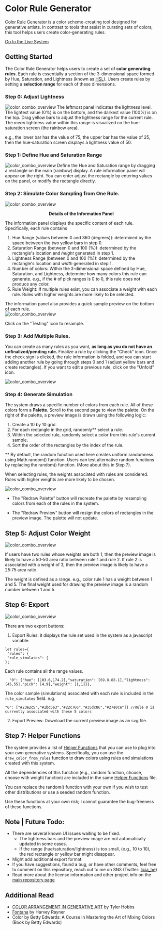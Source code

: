 # Color Rule Generator 

[Color Rule Generator](https://www.eyesofpanda.com/project/color_rule_generator/) is a color scheme-creating tool designed for generative artists. In contrast to tools that assist in curating sets of colors, this tool helps users create color-generating rules.

[Go to the Live System](https://www.eyesofpanda.com/project/color_rule_generator/)

## Getting Started 

The Color Rule Generator helps users to create a set of **color generating rules.**  Each rule is essentially a section of the 3-dimensional space formed by Hue, Saturation, and Lightness (known as [HSL](https://en.wikipedia.org/wiki/HSL_and_HSV)). Users create rules by setting a **selection range** for each of these dimensions. 

### Step 0: Adjust Lightness 
![color_combo_overview](gif/00_adjust_lightness.gif)
The leftmost panel indicates the lightness level. The lightest value (0%) is on the bottom, and the darkest value (100%) is on the top. Drag yellow bars to adjust the lightness range for the current rule.  The *mean* lightness value within this range is visualized on the hue-saturation screen (the rainbow area). 

e.g., the lower bar has the value of 75, the upper bar has the value of 25, then the hue-saturation screen displays a lightness value of 50. 

### Step 1: Define Hue and Saturation Range 
![color_combo_overview](gif/01_drag_rectangle.gif)
Define the Hue and Saturation range by dragging a rectangle on the main (rainbow) display. A rule information panel will appear on the right. You can enter adjust the rectangle by entering values on the panel, or modify the rectangle directly. 


### Step 2: Simulate Color Sampling from One Rule. 
![color_combo_overview](static/cc_control_overview.png)
<figcaption align = "center"><b>Details of the Information Panel</b></figcaption>

The information panel displays the specific content of each rule. Specifically, each rule contains 
1. Hue Range (values between 0 and 360 (degrees)):  determined by the space between the two yellow bars in step 0. 
2. Saturation Range (between 0 and 100 (%)):  determined by the rectangle's location and *height* generated in step 1. 
3. Lightness Range (between 0 and 100 (%)): determined by the rectangle's location and *width* generated in step 1. 
4. Number of colors: Within the 3-dimensional space defined by Hue, Saturation, and Lightness, determine how many colors this rule can generate. e.g., if the # of pick ranges is 0 to 0, this rule does not produce any color. 
5. Rule Weight:  If multiple rules exist, you can associate a weight with each rule. Rules with higher weights are more likely to be selected. 

The information panel also provides a quick sample preview on the bottom of each rule.  
![color_combo_overview](gif/02_simulate.gif)

Click on the "Testing" icon to resample. 

### Step 3: Add Multiple Rules.

You can create as many rules as you want, **as long as you do not have an unfinalized/pending rule.** Finalize a rule by clicking the "Check" icon. Once the check sign is clicked, the rule information is folded, and you can start adding another rule by going through steps 0 and 1 (adjust yellow bars and create rectangles). If you want to edit a previous rule, click on the "Unfold" icon. 

![color_combo_overview](gif/03_multiple_rules.gif)

### Step 4: Generate Simulation 

The system draws a specific number of colors from each rule. All of these colors form a **Palette**. Scroll to the second page to view the palette. On the right of the palette, a preview image is drawn using the following logic: 

1. Create a 10 by 10 grid. 
2. For each rectangle in the grid, randomly\** select a rule. 
3. Within the selected rule, randomly select a color from this rule's current sample. 
4. Sort the order of the rectangles by the index of the rule. 

\** By default, the random function used here creates uniform randomness using Math.random() function. Users can test alternative random functions by replacing the random() function. (More about this in Step 7). 

When selecting rules, the weights associated with rules are considered. Rules with higher weights are more likely to be chosen. 


![color_combo_overview](04_sample_palette.gif)

- The "Redraw Palette" button will recreate the palette by resampling colors from each of the rules in the system. 

- The "Redraw Preview" button will resign the colors of rectangles in the preview image. The palette will not update. 

## Step 5: Adjust Color Weight 
![color_combo_overview](05_weight.gif)

If users have two rules whose weights are both 1, then the preview image is likely to have a 50-50 area ratio between rule 1 and rule 2. If rule 2 is associated with a weight of 3, then the preview image is likely to have a 25:75 area ratio. 

The weight is defined as a range. e.g., color rule 1 has a weight between 1 and 5. The final weight used for drawing the preview image is a random number between 1 and 5. 

## Step 6: Export 

![color_combo_overview](06_export.gif)

There are two export buttons: 
1. Export Rules: it displays the rule set used in the system as a javascript variable: 
```
let rules={
 "rules": {
 "rule_simulates": {
};

```

Each rule contains all the range values.
```
  "0": {"hue": [103.6,174.2],"saturation": [69.8,88.1],"lightness": [45,55],"pick": [4,9],"weight": [1,1]}},
```

The color sample (simulations) associated with each rule is included in the `rule_simulates` field. e.g.
```
"0": ["#23e2c5","#1bd563","#22c766","#35dc86","#27e0ce"]} //Rule 0 is currently associated with these 5 colors
```

2. Export Preview: Download the current preview image as an svg file. 

## Step 7: Helper Functions 

The system provides a list of [Helper Functions](web/js/combo/color_rule_helper_functions.js) that you can use to plug into your own generative systems. Specifically, you can use the `draw_color_from_rules` function to draw colors using rules and simulations created with this system. 

All the dependencies of this function (e.g., random function, choose, choose with weight function) are included in the same [Helper Functions](web/js/combo/color_rule_helper_functions.js) file.  

You can replace the random() function with your own if you wish to test other distributions or use a seeded random function. 

Use these functions at your own risk; I cannot guarantee the bug-freeness of these functions. 

## Note | Future Todo:

- There are several known UI issues waiting to be fixed. 
	- The lightness bars and the preview image are not automatically updated in some cases. 
	- If the range (hue/saturation/lightness) is too small, (e.g., 10 to 10), the red rectangle or yellow bar might disappear. 
- Might add additional export format. 
- If you have suggestions, found a bug, or have other comments, feel free to comment on this repository, reach out to me on SNS (Twitter: [licia_he](https://twitter.com/Licia_He))
- Read more about the license information and other project info on the [main repository page](../README.md)


## Additional Read 
- [COLOR ARRANGEMENT IN GENERATIVE ART](https://tylerxhobbs.com/essays/2021/color-arrangement-in-generative-art) by Tyler Hobbs
- [Fontana](https://pattern.co/nft/fontana/) by Harvey Rayner 
- Color by Betty Edwards: A Course in Mastering the Art of Mixing Colors (Book by Betty Edwards)